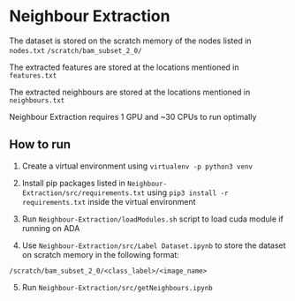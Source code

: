 # Neighbour Extraction

The dataset is stored on the scratch memory of the nodes listed in `nodes.txt`
`/scratch/bam_subset_2_0/`

The extracted features are stored at the locations mentioned in `features.txt`

The extracted neighbours are stored at the locations mentioned in `neighbours.txt`

Neighbour Extraction requires 1 GPU and ~30 CPUs to run optimally 

## How to run

1. Create a virtual environment using `virtualenv -p python3 venv`

2. Install pip packages listed in `Neighbour-Extraction/src/requirements.txt` using `pip3 install -r requirements.txt` inside the virtual environment

3. Run `Neighbour-Extraction/loadModules.sh` script to load cuda module if running on ADA

4. Use `Neighbour-Extraction/src/Label Dataset.ipynb` to store the dataset on scratch memory in the following format:

```
/scratch/bam_subset_2_0/<class_label>/<image_name>
```

5. Run `Neighbour-Extraction/src/getNeighbours.ipynb`
